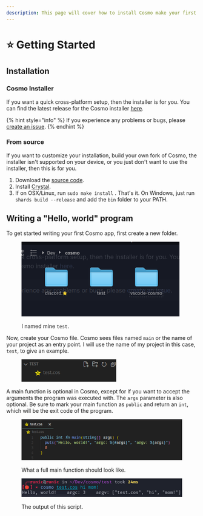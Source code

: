 ```yaml
---
description: This page will cover how to install Cosmo make your first program!
---
```


# ⭐ Getting Started

## Installation

### Cosmo Installer

If you want a quick cross-platform setup, then the installer is for you. You can find the latest release for the Cosmo installer [here](https://github.com/cosmo-lang/cosmo-installer/releases).

{% hint style="info" %}
If you experience any problems or bugs, please [create an issue](https://github.com/cosmo-lang/cosmo-installer/issues).
{% endhint %}

### From source

If you want to customize your installation, build your own fork of Cosmo, the installer isn't supported on your device, or you just don't want to use the installer, then this is for you.

1. Download the [source code](https://github.com/cosmo-lang/cosmo).
2. Install [Crystal](https://crystal-lang.org/install/).
3. If on OSX/Linux, run `sudo make install` . That's it. On Windows, just run `shards build --release` and add the `bin` folder to your PATH.

## Writing a "Hello, world" program

To get started writing your first Cosmo app, first create a new folder.

<figure><img src="../.gitbook/assets/image (3).png" alt=""><figcaption><p>I named mine <code>test</code>.</p></figcaption></figure>

Now, create your Cosmo file. Cosmo sees files named `main` or the name of your project as an entry point. I will use the name of my project in this case, `test`, to give an example.

<figure><img src="../.gitbook/assets/image (5).png" alt=""><figcaption></figcaption></figure>

A main function is optional in Cosmo, except for if you want to accept the arguments the program was executed with. The `args` parameter is also optional. Be sure to mark your main function as `public` and return an `int`, which will be the exit code of the program.

<figure><img src="../.gitbook/assets/image (7).png" alt=""><figcaption><p>What a full main function should look like.</p></figcaption></figure>

<figure><img src="../.gitbook/assets/image.png" alt=""><figcaption><p>The output of this script.</p></figcaption></figure>
